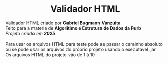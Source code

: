 <h1 align="center">Validador HTML</h1>
<p>
    Validador HTML criado por <b>Gabriel Bugmann Vanzuita</b>
    <br>
    Feito para a materia de <b>Algoritimo e Estrutura de Dados da Furb</b>
    <br>
    <i>Projeto criado em <b>2025</b></i>
    <br>
    <br>
    Para usar os arquivos HTML para teste pode se passar o caminho absoluto ou se pode usar os arquivos do próprio projeto usando o executavel .jar
    <br>
    Os arquivos HTML do projeto vão de 1 à 10
</p>
